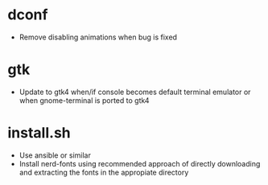 # dconf
* Remove disabling animations when bug is fixed

# gtk
* Update to gtk4 when/if console becomes default terminal emulator or when gnome-terminal is ported to gtk4

# install.sh
* Use ansible or similar
* Install nerd-fonts using recommended approach of directly downloading and extracting the fonts in the appropiate directory

